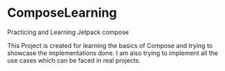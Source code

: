 # ComposeLearning
Practicing and Learning Jetpack compose

This Project is created for learning the basics of Compose and trying to showcase the implementations done.
I am also trying to implement all the use cases which can be faced in real projects.
